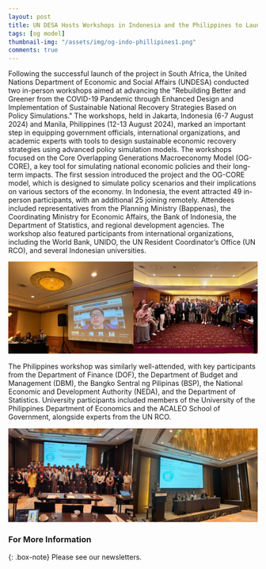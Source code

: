 ```yaml
---
layout: post
title: UN DESA Hosts Workshops in Indonesia and the Philippines to Launch "Rebuilding Better and Greener" Project
tags: [og model]
thumbnail-img: "/assets/img/og-indo-phillipines1.png"
comments: true
---
```


Following the successful launch of the project in South Africa, the United Nations Department of Economic and Social Affairs (UNDESA) conducted two in-person workshops aimed at advancing the "Rebuilding Better and Greener from the COVID-19 Pandemic through Enhanced Design and Implementation of Sustainable National Recovery Strategies Based on Policy Simulations." The workshops, held in Jakarta, Indonesia (6-7 August 2024) and Manila, Philippines (12-13 August 2024), marked an important step in equipping government officials, international organizations, and academic experts with tools to design sustainable economic recovery strategies using advanced policy simulation models.
The workshops focused on the Core Overlapping Generations Macroeconomy Model (OG-CORE), a key tool for simulating national economic policies and their long-term impacts. The first session introduced the project and the OG-CORE model, which is designed to simulate policy scenarios and their implications on various sectors of the economy.
In Indonesia, the event attracted 49 in-person participants, with an additional 25 joining remotely. Attendees included representatives from the Planning Ministry (Bappenas), the Coordinating Ministry for Economic Affairs, the Bank of Indonesia, the Department of Statistics, and regional development agencies. The workshop also featured participants from international organizations, including the World Bank, UNIDO, the UN Resident Coordinator’s Office (UN RCO), and several Indonesian universities.


![Og-Core](../assets/img/og-indo-phillipines1.png)

The Philippines workshop was similarly well-attended, with key participants from the Department of Finance (DOF), the Department of Budget and Management (DBM), the Bangko Sentral ng Pilipinas (BSP), the National Economic and Development Authority (NEDA), and the Department of Statistics. University participants included members of the University of the Philippines Department of Economics and the ACALEO School of Government, alongside experts from the UN RCO.

![Og-Core](../assets/img/og-indo-phillipines2.png)    



### For More Information 

{: .box-note}
Please see our newsletters. 
